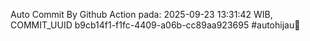 Auto Commit By Github Action pada: 2025-09-23 13:31:42 WIB, COMMIT_UUID b9cb14f1-f1fc-4409-a06b-cc89aa923695 #autohijau🗿
